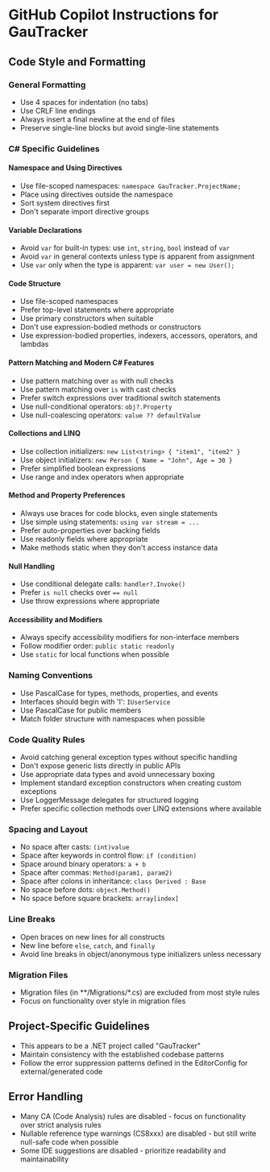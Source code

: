 # GitHub Copilot Instructions for GauTracker

## Code Style and Formatting

### General Formatting
- Use 4 spaces for indentation (no tabs)
- Use CRLF line endings
- Always insert a final newline at the end of files
- Preserve single-line blocks but avoid single-line statements

### C# Specific Guidelines

#### Namespace and Using Directives
- Use file-scoped namespaces: `namespace GauTracker.ProjectName;`
- Place using directives outside the namespace
- Sort system directives first
- Don't separate import directive groups

#### Variable Declarations
- Avoid `var` for built-in types: use `int`, `string`, `bool` instead of `var`
- Avoid `var` in general contexts unless type is apparent from assignment
- Use `var` only when the type is apparent: `var user = new User();`

#### Code Structure
- Use file-scoped namespaces
- Prefer top-level statements where appropriate
- Use primary constructors when suitable
- Don't use expression-bodied methods or constructors
- Use expression-bodied properties, indexers, accessors, operators, and lambdas

#### Pattern Matching and Modern C# Features
- Use pattern matching over `as` with null checks
- Use pattern matching over `is` with cast checks
- Prefer switch expressions over traditional switch statements
- Use null-conditional operators: `obj?.Property`
- Use null-coalescing operators: `value ?? defaultValue`

#### Collections and LINQ
- Use collection initializers: `new List<string> { "item1", "item2" }`
- Use object initializers: `new Person { Name = "John", Age = 30 }`
- Prefer simplified boolean expressions
- Use range and index operators when appropriate

#### Method and Property Preferences
- Always use braces for code blocks, even single statements
- Use simple using statements: `using var stream = ...`
- Prefer auto-properties over backing fields
- Use readonly fields where appropriate
- Make methods static when they don't access instance data

#### Null Handling
- Use conditional delegate calls: `handler?.Invoke()`
- Prefer `is null` checks over `== null`
- Use throw expressions where appropriate

#### Accessibility and Modifiers
- Always specify accessibility modifiers for non-interface members
- Follow modifier order: `public static readonly`
- Use `static` for local functions when possible

### Naming Conventions
- Use PascalCase for types, methods, properties, and events
- Interfaces should begin with 'I': `IUserService`
- Use PascalCase for public members
- Match folder structure with namespaces when possible

### Code Quality Rules
- Avoid catching general exception types without specific handling
- Don't expose generic lists directly in public APIs
- Use appropriate data types and avoid unnecessary boxing
- Implement standard exception constructors when creating custom exceptions
- Use LoggerMessage delegates for structured logging
- Prefer specific collection methods over LINQ extensions where available

### Spacing and Layout
- No space after casts: `(int)value`
- Space after keywords in control flow: `if (condition)`
- Space around binary operators: `a + b`
- Space after commas: `Method(param1, param2)`
- Space after colons in inheritance: `class Derived : Base`
- No space before dots: `object.Method()`
- No space before square brackets: `array[index]`

### Line Breaks
- Open braces on new lines for all constructs
- New line before `else`, `catch`, and `finally`
- Avoid line breaks in object/anonymous type initializers unless necessary

### Migration Files
- Migration files (in **/Migrations/*.cs) are excluded from most style rules
- Focus on functionality over style in migration files

## Project-Specific Guidelines
- This appears to be a .NET project called "GauTracker"
- Maintain consistency with the established codebase patterns
- Follow the error suppression patterns defined in the EditorConfig for external/generated code

## Error Handling
- Many CA (Code Analysis) rules are disabled - focus on functionality over strict analysis rules
- Nullable reference type warnings (CS8xxx) are disabled - but still write null-safe code when possible
- Some IDE suggestions are disabled - prioritize readability and maintainability